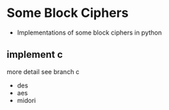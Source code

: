 # Some  Block Ciphers
- Implementations of some  block ciphers in python



## implement c 

more detail see branch c 

- des
- aes
- midori
